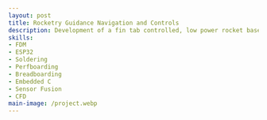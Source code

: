 ```yaml
---
layout: post
title: Rocketry Guidance Navigation and Controls
description: Development of a fin tab controlled, low power rocket based on ESP32 micro controller. Utilizing an MPU 9250 for inertial measurement, a BMP 390 for barometric altitude measurement, and two step data collection with a SMT SD chip and a micro SD breakout board. The goal is to start with basic rocket navigation systems and later integrate controls as confidence is gained in the accuracy of the navigation section.
skills: 
- FDM
- ESP32
- Soldering
- Perfboarding
- Breadboarding
- Embedded C
- Sensor Fusion
- CFD
main-image: /project.webp 
---
```

